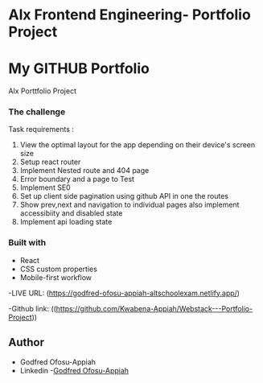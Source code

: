 # Alx Frontend Engineering- Portfolio Project

# My GITHUB Portfolio

 Alx Porttfolio Project 
 
### The challenge

Task requirements :

1. View the optimal layout for the app depending on their device's screen size
2. Setup react router
3. Implement Nested route and 404 page
4. Error boundary and a page to Test
5. Implement SE0
5. Set up client side pagination using github API in one the routes
6. Show prev,next and navigation to individual pages also implement accessibiity and disabled state
7. Implement api loading state

### Built with

- React
- CSS custom properties
- Mobile-first workflow

-LIVE URL: (https://godfred-ofosu-appiah-altschoolexam.netlify.app/)

-Github link: ((https://github.com/Kwabena-Appiah/Webstack---Portfolio-Project))

## Author

- Godfred Ofosu-Appiah
- Linkedin -[Godfred Ofosu-Appiah](https://www.linkedin.com/in/godfred-ofosu-appiah)
  



